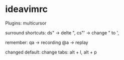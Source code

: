 # ideavimrc

Plugins: 
multicursor

surround shortcuts:
ds" -> delte ",
cs"' -> change " to ',

remember:
qa -> recording
@a -> replay

changed default:
change tabs: alt + l, alt + p 
